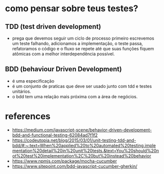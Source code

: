 # como pensar sobre teus testes?
## TDD (test driven development)
- prega que devemos seguir um ciclo de processo primeiro escrevemos um teste falhando, adicionamos a implementação, o teste passa, refatoramos o código e o fluxo se repete até que suas funções fiquem atômicas com a melhor interdependência possível.


## BDD (behaviour Driven Development)
- é uma especificação
- é um conjunto de praticas que deve ser usado junto com tdd e testes unitários.
- o bdd tem uma relação mais próxima com a área de negócios.

# references
- https://medium.com/javascript-scene/behavior-driven-development-bdd-and-functional-testing-62084ad7f1f2
- https://codeutopia.net/blog/2015/03/01/unit-testing-tdd-and-bdd/#:~:text=When%20applied%20to%20automated%20testing,implementation%20detail%20in%20unit%20tests.&text=You%20should%20not%20test%20implementation%2C%20but%20instead%20behavior
- https://www.npmjs.com/package/mocha-cucumber
- https://www.sitepoint.com/bdd-javascript-cucumber-gherkin/